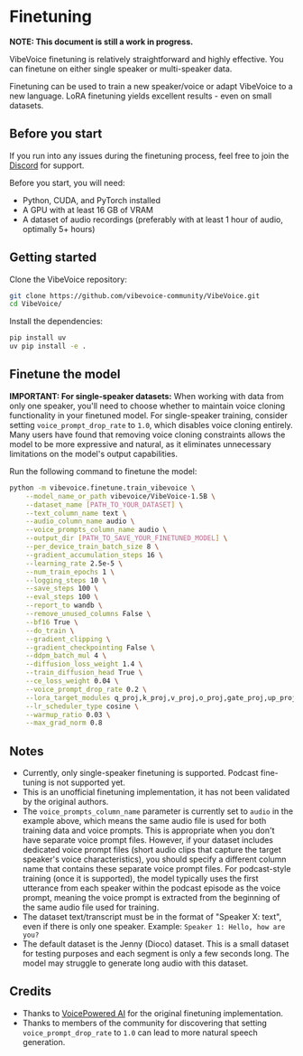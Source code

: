 # Finetuning

**NOTE: This document is still a work in progress.**

VibeVoice finetuning is relatively straightforward and highly effective. You can finetune on either single speaker or multi-speaker data.

Finetuning can be used to train a new speaker/voice or adapt VibeVoice to a new language. LoRA finetuning yields excellent results - even on small datasets.

## Before you start

If you run into any issues during the finetuning process, feel free to join the [Discord](https://discord.gg/ZDEYTTRxWG) for support.

Before you start, you will need:

- Python, CUDA, and PyTorch installed
- A GPU with at least 16 GB of VRAM
- A dataset of audio recordings (preferably with at least 1 hour of audio, optimally 5+ hours)

## Getting started

Clone the VibeVoice repository:

```bash
git clone https://github.com/vibevoice-community/VibeVoice.git
cd VibeVoice/
```

Install the dependencies:

```bash
pip install uv
uv pip install -e .
```

## Finetune the model

**IMPORTANT: For single-speaker datasets:** When working with data from only one speaker, you'll need to choose whether to maintain voice cloning functionality in your finetuned model. For single-speaker training, consider setting `voice_prompt_drop_rate` to `1.0`, which disables voice cloning entirely. Many users have found that removing voice cloning constraints allows the model to be more expressive and natural, as it eliminates unnecessary limitations on the model's output capabilities.

Run the following command to finetune the model:

```bash
python -m vibevoice.finetune.train_vibevoice \
    --model_name_or_path vibevoice/VibeVoice-1.5B \
    --dataset_name [PATH_TO_YOUR_DATASET] \
    --text_column_name text \
    --audio_column_name audio \
    --voice_prompts_column_name audio \
    --output_dir [PATH_TO_SAVE_YOUR_FINETUNED_MODEL] \
    --per_device_train_batch_size 8 \
    --gradient_accumulation_steps 16 \
    --learning_rate 2.5e-5 \
    --num_train_epochs 1 \
    --logging_steps 10 \
    --save_steps 100 \
    --eval_steps 100 \
    --report_to wandb \
    --remove_unused_columns False \
    --bf16 True \
    --do_train \
    --gradient_clipping \
    --gradient_checkpointing False \
    --ddpm_batch_mul 4 \
    --diffusion_loss_weight 1.4 \
    --train_diffusion_head True \
    --ce_loss_weight 0.04 \
    --voice_prompt_drop_rate 0.2 \
    --lora_target_modules q_proj,k_proj,v_proj,o_proj,gate_proj,up_proj,down_proj \
    --lr_scheduler_type cosine \
    --warmup_ratio 0.03 \
    --max_grad_norm 0.8
```

## Notes

- Currently, only single-speaker finetuning is supported. Podcast fine-tuning is not supported yet.
- This is an unofficial finetuning implementation, it has not been validated by the original authors.
- The `voice_prompts_column_name` parameter is currently set to `audio` in the example above, which means the same audio file is used for both training data and voice prompts. This is appropriate when you don't have separate voice prompt files. However, if your dataset includes dedicated voice prompt files (short audio clips that capture the target speaker's voice characteristics), you should specify a different column name that contains these separate voice prompt files. For podcast-style training (once it is supported), the model typically uses the first utterance from each speaker within the podcast episode as the voice prompt, meaning the voice prompt is extracted from the beginning of the same audio file used for training.
- The dataset text/transcript must be in the format of "Speaker X: text", even if there is only one speaker. Example: `Speaker 1: Hello, how are you?`
- The default dataset is the Jenny (Dioco) dataset. This is a small dataset for testing purposes and each segment is only a few seconds long. The model may struggle to generate long audio with this dataset.

## Credits

- Thanks to [VoicePowered AI](https://github.com/voicepowered-ai/VibeVoice-finetuning) for the original finetuning implementation.
- Thanks to members of the community for discovering that setting `voice_prompt_drop_rate` to `1.0` can lead to more natural speech generation.